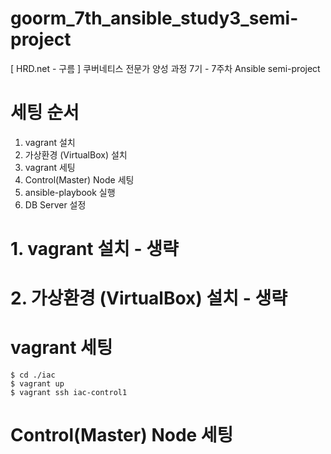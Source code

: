 # goorm_7th_ansible_study3_semi-project
 [ HRD.net - 구름 ] 쿠버네티스 전문가 양성 과정 7기 - 7주차 Ansible semi-project
 
# 세팅 순서
1. vagrant 설치
2. 가상환경 (VirtualBox) 설치
3. vagrant 세팅
4. Control(Master) Node 세팅
5. ansible-playbook 실행
6. DB Server 설정

# 1. vagrant 설치 - 생략

# 2. 가상환경 (VirtualBox) 설치 - 생략

# vagrant 세팅
```shell
$ cd ./iac
$ vagrant up
$ vagrant ssh iac-control1
```

# Control(Master) Node 세팅

```shell

```
